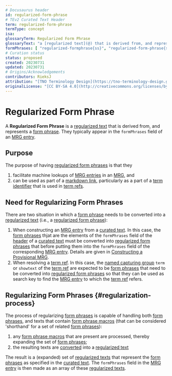 ```yaml
---
# Docusaurus header
id: regularized-form-phrase
# TEv2 Curated Text Header
term: regularized-form-phrase
termType: concept
isa:
glossaryTerm: Regularized Form Phrase
glossaryText: "a [regularized text](@) that is derived from, and represents a [form phrase](@). They typically appear in the `formPhrases` field of an [MRG entry](@)."
formPhrases: [ "regularized-formphrase{ss}", "regularized-form-phrase{ss}" ]
# Curation status
status: proposed
created: 20230731
updated: 20230731
# Origins/Acknowledgements
contributors: RieksJ
attribution: "[TNO Terminology Design](https://tno-terminology-design.github.io/tev2-specifications/docs)"
originalLicense: "[CC BY-SA 4.0](http://creativecommons.org/licenses/by-sa/4.0/?ref=chooser-v1)"
---
```


# Regularized Form Phrase

A **Regularized Form Phrase** is a [regularized text](@) that is derived from, and represents a [form phrase](@). They typically appear in the `formPhrases` field of an [MRG entry](@).

## Purpose

The purpose of having [regularized form phrases](@) is that they

1. facilitate machine lookups of [MRG entries](@) in an [MRG](@), and
2. can be used as part of a [markdown link](https://www.markdownguide.org/basic-syntax/#links), particularly as a part of a [term identifier](@) that is used in [term refs](@).

## Need for Regularizing Form Phrases

There are two situation in which a [form phrase](@) needs to be converted into a [regularized text](@) (i.e., a [regularized form phrase](@)):

1. When constructing an [MRG entry](@) from a [curated text](@). In this case, the [form phrases](@) thjat are the elements of the `formPhrases` field of the [header](@) of a [curated text](@) must be converted into [regularized form phrases](@) that before putting them into the `formPhrases` field of the corresponding [MRG entry](@). Details are given in [Constructing a Provisional MRG](/docs/spec-tools/mrgt#constructing-provisional-mrg).
2. When resolving a [term ref](@). In this case, the [named capturing group](@) `term` or `showtext` of the [term ref](@) are expected to be [form phrases](@) that need to be converted into [regularized form phrases](@) so that they can be used as search key to find the [MRG entry](@) to which the [term ref](@) refers.

## Regularizing Form Phrases {#regularization-process}

The process of regularizing [form phrases](@) is capable of handling both [form phrases](@), and texts that contain [form phrase macros](@) (that can be considered 'shorthand' for a set of related [form phrases](@)):

1. any [form phrase macros](@) that are present are processed, thereby expanding the set of [form phrases](@);
2. the resulting texts are [converted](regularized-text#regularization-process@) into a [regularized text](@)

The result is a (expanded) set of [regularized texts](@) that represent the [form phrases](@) as specified in the [curated text](@). The `formPhrases` field in the [MRG entry](@) is then made as an array of these [regularized texts](@).

